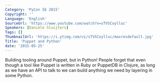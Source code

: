 ```yaml
---
Category: 'PyCon SE 2015'
Copyright: ''
Language: 'English'
SourceUrl: 'https://www.youtube.com/watch?v=sTVSCoylluc'
Speakers: [Daniele Sluijters]
Tags: []
ThumbnailUrl: 'https://i.ytimg.com/vi/sTVSCoylluc/maxresdefault.jpg'
Title: 'Puppet and Python'
date: '2015-05-25'
---
```

Building tooling around Puppet, but in Python! People forget that even though a tool like Puppet is written in Ruby or PuppetDB in Clojure, as long as we have an API to talk to we can build anything we need by layering in some Python.
